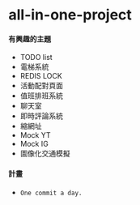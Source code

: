 # all-in-one-project

#### 有興趣的主題
- TODO list
- 電梯系統
- REDIS LOCK
- 活動配對頁面
- 值班排班系統
- 聊天室
- 即時評論系統
- 縮網址
- Mock YT
- Mock IG
- 圖像化交通模擬

#### 計畫
- `One commit a day.`